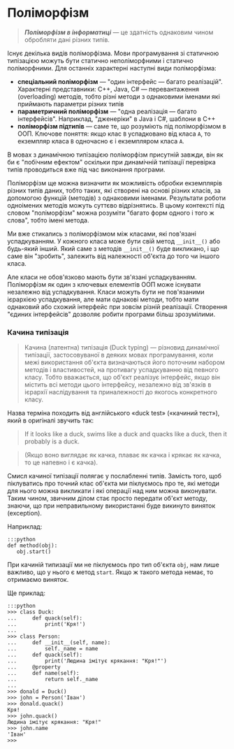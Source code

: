 # Поліморфізм

> ***Поліморфізм в інформатиці*** — це здатність однаковим чином обробляти
дані різних типів.

Існує декілька видів поліморфізма. Мови програмування зі статичною типізацією можуть бути статично неполіморфними і статично поліморфними. Для останніх характерні наступні види поліморфізма:

- **спеціальний поліморфізм** — "один інтерфейс — багато реалізацій". Характерні представники: C++, Java, C# — перевантаження (overloading) методів, тобто різні методи з однаковими іменами які приймають параметри різних типів
- **параметричний поліморфізм** — "одна реалізація — багато інтерфейсів". Наприклад, "дженеріки" в Java і C#, шаблони в C++
- **поліморфізм підтипів** — саме те, що розуміють під поліморфізмом в ООП. Ключове поняття: якщо клас `B` успадковано від класа `A`, то екземпляр класа `B` одночасно є і екземпляром класа `A`.

В мовах з динамічною типізацією поліморфізм присутній завжди, він як би є "побічним ефектом" оскільки при динамічній типізації перевірка типів проводиться вже під час виконання програми.

Поліморфізм ще можна визначити як можливість обробки екземплярів різних типів даних, тобто таких, які створені на основі різних класів, за допомогою функцій (методів) з однаковими іменами. Результати роботи одноімених методів можуть суттєво відрізнятись. В цьому контексті під словом "поліморфізм" можна розуміти "багато форм одного і того ж слова", тобто імені метода.

Ми вже стикались з поліморфізмом між класами, які пов'язані успадкуванням. У кожного класа може бути свій метод `__init__()` або будь-який інший. Який саме з методів `__init__()` буде викликано, і що саме він "зробить", залежить від належності об'єкта до того чи іншого класа.

Але класи не обов'язково мають бути зв'язані успадкуванням. Поліморфізм як один з ключевых елементів ООП може існувати незалежно від успадкування. Класи можуть бути не пов'язаними ієрархією успадкування, але мати однакові методи, тобто мати однаковий або схожий інтерфейс при зовсім різній реалізації. Створення "єдиних інтерфейсів" дозволяє робити програми більш зрозумілими.





### Качина типізація

> Качина (латентна) типізація (Duck typing) — різновид динамічної типізації, застосовуваної в деяких мовах програмування, коли межі використання об'єкта визначаються його поточним набором методів і властивостей, на противагу успадкуванню від певного класу. Тобто вважається, що об'єкт реалізує інтерфейс, якщо він містить всі методи цього інтерфейсу, незалежно від зв'язків в ієрархії наслідування та приналежності до якогось конкретного класу. 

Назва терміна походить від англійського «duck test» («качиний тест»), який в оригіналі звучить так: 

> If it looks like a duck, swims like a duck and quacks like a duck, then it probably is a duck.

> (Якщо воно виглядає як качка, плаває як качка і крякає як качка, то це напевно і є качка).

Смисл качиної типізації полягає у послабленні типів. Замість того, щоб піклуватись про точний клас об'єкта ми піклуємось про те, які методи для нього можна викликати і які операції над ним можна виконувати. Таким чином, звичним ділом стає просто передати об'єкт методу, знаючи, що при неправильному використанні буде викинуто виняток (exception).

Наприклад:

	:::python
	def method(obj):
	   obj.start()
	
При качиній типизації ми не піклуємось про тип об'єкта `obj`, нам лише важливо, що у нього є метод `start`. Якщо ж такого метода немає, то отримаємо виняток. 

Ще приклад:

	:::python
	>>> class Duck:
	...     def quack(self):
	...         print('Кря!')
	...
	>>> class Person:
	...     def __init__(self, name):
	...         self._name = name
	...     def quack(self):
	...         print('Людина імітує крякання: "Кря!"')
	...     @property
	...     def name(self):
	...         return self._name
	...
	>>> donald = Duck()
	>>> john = Person('Іван')
	>>> donald.quack()
	Кря!
	>>> john.quack()
	Людина імітує крякання: "Кря!"
	>>> john.name
	'Іван'
	>>>











